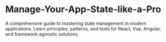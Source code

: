 # Manage-Your-App-State-like-a-Pro
A comprehensive guide to mastering state management in modern applications. Learn principles, patterns, and tools for React, Vue, Angular, and framework-agnostic solutions.
